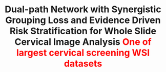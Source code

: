 ---
title: "Dual-path Network with Synergistic Grouping Loss and Evidence Driven Risk Stratification for Whole Slide Cervical Image Analysis <font color=red>One of largest cervical screening WSI datasets</font>"
authors: "Huangjing Lin&#42;, Hao Chen&#42;, Xi Wang, Qiong Wang, Liansheng Wang, Pheng-Ann Heng"
pub_date: "2021-04-03" #Date of publication. Change from Biorxiv date to Journal date once accepted
doi: "10.1016/j.media.2021.101955"
image: "/static/img/pub/2021_dual.png" 
journal: 
  - name: "Medical Image Analysis" 
    url: "https://www.sciencedirect.com/science/article/pii/S1361841521000013"
---